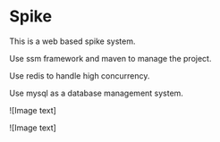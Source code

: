 # Spike
This is a web based spike system.

Use ssm framework and maven to manage the project.

Use redis to handle high concurrency.

Use mysql as a database management system.

![Image text]

![Image text]

